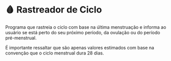 # 🩸 Rastreador de Ciclo
Programa que rastreia o ciclo com base na última menstruação e informa ao usuário se está perto do seu próximo período, da ovulação ou do período pré-menstrual.

É importante ressaltar que são apenas valores estimados com base na convenção que o ciclo menstrual dura 28 dias.
